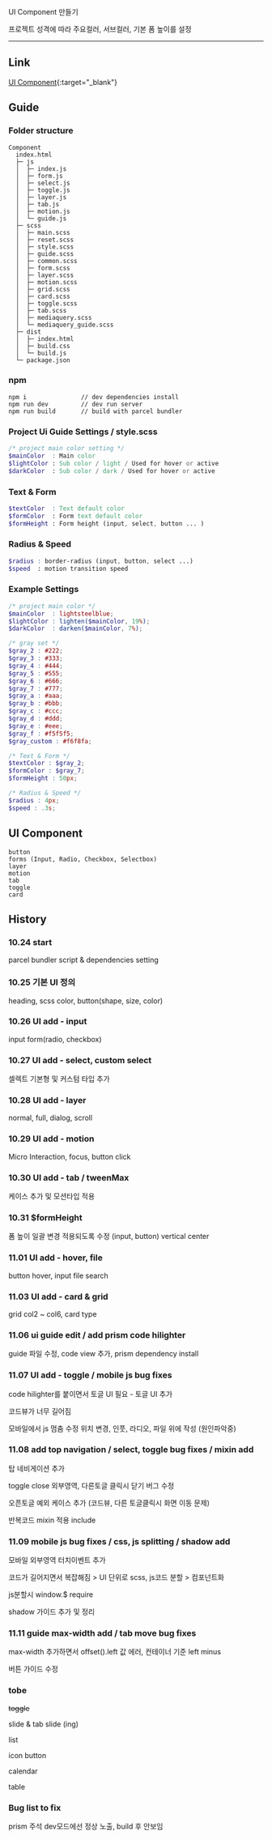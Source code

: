UI Component 만들기

프로젝트 성격에 따라 주요컬러, 서브컬러, 기본 폼 높이를 설정

---

## Link
[UI Component](https://code-sign.github.io/component/dist){:target="_blank"} 


## Guide

### Folder structure
```
Component
  index.html
  ├─ js
  │  ├─ index.js
  │  ├─ form.js
  │  ├─ select.js
  │  ├─ toggle.js
  │  ├─ layer.js
  │  ├─ tab.js
  │  ├─ motion.js
  │  └─ guide.js  
  ├─ scss
  │  ├─ main.scss
  │  ├─ reset.scss
  │  ├─ style.scss
  │  ├─ guide.scss
  │  ├─ common.scss
  │  ├─ form.scss
  │  ├─ layer.scss
  │  ├─ motion.scss
  │  ├─ grid.scss
  │  ├─ card.scss
  │  ├─ toggle.scss
  │  ├─ tab.scss
  │  ├─ mediaquery.scss
  │  └─ mediaquery_guide.scss
  ├─ dist
  │  ├─ index.html
  │  ├─ build.css
  │  └─ build.js
  └─ package.json
```

### npm 
```
npm i               // dev dependencies install
npm run dev         // dev run server
npm run build       // build with parcel bundler
```


### Project Ui Guide Settings / style.scss
```scss
/* project main color setting */
$mainColor  : Main color 
$lightColor : Sub color / light / Used for hover or active
$darkColor  : Sub color / dark / Used for hover or active
```


### Text & Form
```scss
$textColor  : Text default color
$formColor  : Form text default color
$formHeight : Form height (input, select, button ... )
```


### Radius & Speed
```scss
$radius : border-radius (input, button, select ...)
$speed  : motion transition speed
```


### Example Settings
```scss
/* project main color */
$mainColor  : lightsteelblue;
$lightColor : lighten($mainColor, 19%);
$darkColor  : darken($mainColor, 7%);

/* gray set */
$gray_2 : #222;
$gray_3 : #333;
$gray_4 : #444;
$gray_5 : #555;
$gray_6 : #666;
$gray_7 : #777;
$gray_a : #aaa;
$gray_b : #bbb;
$gray_c : #ccc;
$gray_d : #ddd;
$gray_e : #eee;
$gray_f : #f5f5f5;
$gray_custom : #f6f8fa;

/* Text & Form */
$textColor : $gray_2;
$formColor : $gray_7;
$formHeight : 50px;

/* Radius & Speed */
$radius : 4px;
$speed : .3s;
```


## UI Component
```
button
forms (Input, Radio, Checkbox, Selectbox)
layer
motion
tab
toggle
card
```



## History

### 10.24 start
parcel bundler script & dependencies setting

### 10.25 기본 UI 정의
heading, scss color, button(shape, size, color)


### 10.26 UI add - input
input form(radio, checkbox)

### 10.27 UI add - select, custom select
셀렉트 기본형 및 커스텀 타입 추가

### 10.28 UI add - layer 
normal, full, dialog, scroll 

### 10.29 UI add - motion 
Micro Interaction, focus, button click 

### 10.30 UI add - tab / tweenMax 
케이스 추가 및 모션타입 적용

### 10.31 $formHeight
폼 높이 일괄 변경 적용되도록 수정 (input, button) vertical center 

### 11.01 UI add - hover, file
button hover, input file search

### 11.03 UI add - card & grid
grid col2 ~ col6, card type

### 11.06 ui guide edit / add prism code hilighter 
guide 파일 수정, code view 추가, prism dependency install

### 11.07 UI add - toggle / mobile js bug fixes 
code hilighter를 붙이면서 토글 UI 필요 - 토글 UI 추가

코드뷰가 너무 길어짐

모바일에서 js 멈춤 수정 위치 변경, 인풋, 라디오, 파일 위에 작성 (원인파악중)


### 11.08 add top navigation / select, toggle bug fixes / mixin add
탑 네비게이션 추가

toggle close 외부영역, 다른토글 클릭시 닫기 버그 수정

오픈토글 예외 케이스 추가 (코드뷰, 다른 토글클릭시 화면 이동 문제)

반복코드 mixin 적용 include


### 11.09 mobile js bug fixes / css, js splitting / shadow add
모바일 외부영역 터치이벤트 추가

코드가 길어지면서 복잡해짐 > UI 단위로 scss, js코드 분할 > 컴포넌트화

js분할시 window.$ require

shadow 가이드 추가 및 정리

### 11.11 guide max-width add / tab move bug fixes
max-width 추가하면서 offset().left 값 에러, 컨테이너 기준 left minus

버튼 가이드 수정

### tobe
~~toggle~~

slide & tab slide (ing)

list

icon button

calendar

table



### Bug list to fix
prism 주석 dev모드에선 정상 노출, build 후 안보임


